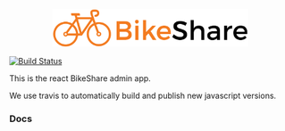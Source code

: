 <p align="center"><img width="350px" src ="https://raw.githubusercontent.com/rit-bikeshare/admin/master/src/img/logo.png" /></p>

[![Build Status](https://travis-ci.org/rit-bikeshare/admin.svg?branch=master)](https://travis-ci.org/rit-bikeshare/admin)

This is the react BikeShare admin app.

We use travis to automatically build and publish new javascript versions.

### Docs
